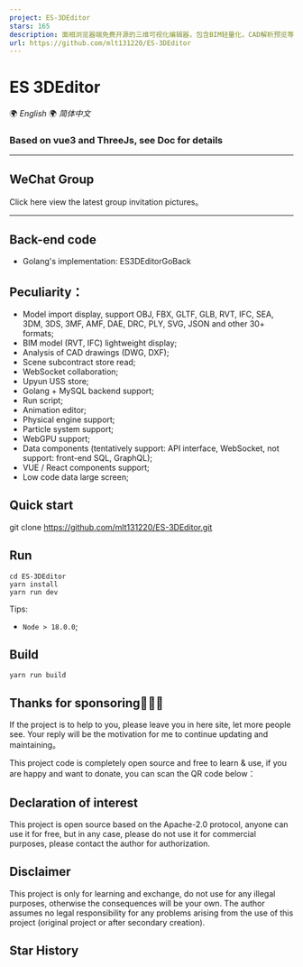```yaml
---
project: ES-3DEditor
stars: 165
description: 面相浏览器端免费开源的三维可视化编辑器，包含BIM轻量化，CAD解析预览等特色功能。                              A free and open source 3D visualization editor for browsers, including BIM lightweight, CAD parsing preview and other features.
url: https://github.com/mlt131220/ES-3DEditor
---
```


ES 3DEditor
===========

🌍 _English_ 🌍 _简体中文_

### Based on vue3 and ThreeJs, see Doc for details

  

* * *

WeChat Group
------------

Click here view the latest group invitation pictures。

* * *

Back-end code
-------------

-   Golang's implementation: ES3DEditorGoBack

Peculiarity：
------------

-   Model import display, support OBJ, FBX, GLTF, GLB, RVT, IFC, SEA, 3DM, 3DS, 3MF, AMF, DAE, DRC, PLY, SVG, JSON and other 30+ formats;
-   BIM model (RVT, IFC) lightweight display;
-   Analysis of CAD drawings (DWG, DXF);
-   Scene subcontract store read;
-   WebSocket collaboration;
-   Upyun USS store;
-   Golang + MySQL backend support;
-   Run script;
-   Animation editor;
-   Physical engine support;
-   Particle system support;
-   WebGPU support;
-   Data components (tentatively support: API interface, WebSocket, not support: front-end SQL, GraphQL);
-   VUE / React components support;
-   Low code data large screen;

Quick start
-----------

   git clone https://github.com/mlt131220/ES-3DEditor.git

Run
---

    cd ES-3DEditor
    yarn install
    yarn run dev

Tips:

-   `Node > 18.0.0`;

Build
-----

    yarn run build

Thanks for sponsoring🌹🌹🌹
---------------------------

If the project is to help to you, please leave you in here site, let more people see. Your reply will be the motivation for me to continue updating and maintaining。  
  
This project code is completely open source and free to learn & use, if you are happy and want to donate, you can scan the QR code below：  

Declaration of interest
-----------------------

This project is open source based on the Apache-2.0 protocol, anyone can use it for free, but in any case, please do not use it for commercial purposes, please contact the author for authorization.

Disclaimer
----------

This project is only for learning and exchange, do not use for any illegal purposes, otherwise the consequences will be your own. The author assumes no legal responsibility for any problems arising from the use of this project (original project or after secondary creation).

Star History
------------

